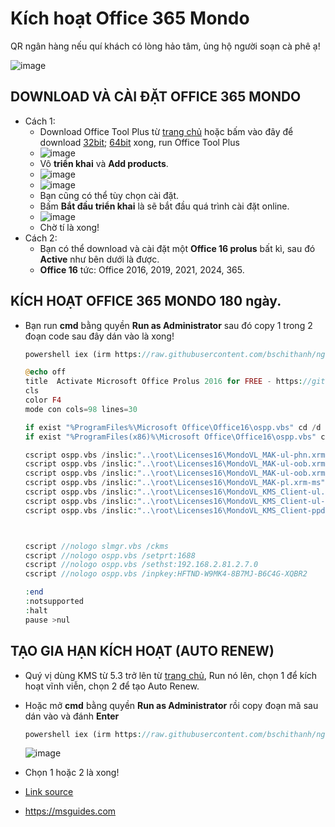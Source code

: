 # Kích hoạt Office 365 Mondo

QR ngân hàng nếu quí khách có lòng hảo tâm, ủng hộ người soạn cà phê ạ!

![image](https://github.com/user-attachments/assets/b9a751b6-0832-4876-a972-aeaec635d792)

## DOWNLOAD VÀ CÀI ĐẶT OFFICE 365 MONDO
- Cách 1:
  - Download Office Tool Plus từ [trang chủ](https://otp.landian.vip/en-us/download.html) hoặc bấm vào đây để download [32bit](https://download.coolhub.top/Office_Tool_Plus/10.21.25.0/Office_Tool_with_runtime_v10.21.25.0_x86.zip); [64bit](https://download.coolhub.top/Office_Tool_Plus/10.21.25.0/Office_Tool_with_runtime_v10.21.25.0_x64.zip) xong, run Office Tool Plus
  - ![image](https://github.com/user-attachments/assets/f1fb9c85-3ade-45ff-8813-2ef7ef67f5c1)
  - Vô **triển khai** và **Add products**.
  - ![image](https://github.com/user-attachments/assets/831b541a-d7ca-47a8-be56-264bf366ed4b)
  - ![image](https://github.com/user-attachments/assets/d8c5be96-79e7-4964-a74d-8312fe9c6819)
  - Bạn cũng có thể tùy chọn cài đặt.
  - Bấm **Bắt đầu triển khai** là sẽ bắt đầu quá trình cài đặt online.
  - ![image](https://github.com/user-attachments/assets/736f938d-fc0c-4137-8e93-bac5f38ffe46)
  - Chờ tí là xong!
- Cách 2:
  - Bạn có thể download và cài đặt một **Office 16 prolus** bất kì, sau đó **Active** như bên dưới là được.
  - **Office 16** tức: Office 2016, 2019, 2021, 2024, 365.

## KÍCH HOẠT OFFICE 365 MONDO 180 ngày.
- Bạn run **cmd** bằng quyền **Run as Administrator** sau đó copy 1 trong 2 đoạn code sau đây dán vào là xong!

  ```php
  powershell iex (irm https://raw.githubusercontent.com/bschithanh/nguon/main/365Mondo.ps1)
  ```

  ```php
  @echo off
  title  Activate Microsoft Office Prolus 2016 for FREE - https://github.com/BsChiThanh 
  cls
  color F4
  mode con cols=98 lines=30

  if exist "%ProgramFiles%\Microsoft Office\Office16\ospp.vbs" cd /d "%ProgramFiles%\Microsoft Office\Office16"
  if exist "%ProgramFiles(x86)%\Microsoft Office\Office16\ospp.vbs" cd /d "%ProgramFiles(x86)%\Microsoft Office\Office16"

  cscript ospp.vbs /inslic:"..\root\Licenses16\MondoVL_MAK-ul-phn.xrm-ms"
  cscript ospp.vbs /inslic:"..\root\Licenses16\MondoVL_MAK-ul-oob.xrm-ms"
  cscript ospp.vbs /inslic:"..\root\Licenses16\MondoVL_MAK-ul-oob.xrm-ms"
  cscript ospp.vbs /inslic:"..\root\Licenses16\MondoVL_MAK-pl.xrm-ms"
  cscript ospp.vbs /inslic:"..\root\Licenses16\MondoVL_KMS_Client-ul.xrm-ms"
  cscript ospp.vbs /inslic:"..\root\Licenses16\MondoVL_KMS_Client-ul-oob.xrm-ms"
  cscript ospp.vbs /inslic:"..\root\Licenses16\MondoVL_KMS_Client-ppd.xrm-ms"



  cscript //nologo slmgr.vbs /ckms
  cscript //nologo ospp.vbs /setprt:1688
  cscript //nologo ospp.vbs /sethst:192.168.2.81.2.7.0
  cscript //nologo ospp.vbs /inpkey:HFTND-W9MK4-8B7MJ-B6C4G-XQBR2

  :end
  :notsupported
  :halt
  pause >nul
  ```

## TẠO GIA HẠN KÍCH HOẠT (AUTO RENEW)
  - Quý vị dùng KMS từ 5.3 trở lên từ [trang chủ](https://github.com/abbodi1406/KMS_VL_ALL_AIO/releases), Run nó lên, chọn 1 để kích hoạt vĩnh viễn, chọn 2 để tạo Auto Renew.
  - Hoặc mở **cmd** bằng quyền **Run as Administrator** rồi copy đoạn mã sau dán vào và đánh **Enter**
    
    ```php
    powershell iex (irm https://raw.githubusercontent.com/bschithanh/nguon/main/KMS.ps1)
    ```

    ![image](https://github.com/user-attachments/assets/1aba37f8-1d44-415b-a880-abc6a4e17bd1)

  - Chọn 1 hoặc 2 là xong!

- [Link source](https://docs.google.com/spreadsheets/d/e/2PACX-1vTId_2VGY1MeQdeH6OU6Oja27zMe91mHmYUl6aVWsyKlcFBuLwvr2M-9uaBRWDUqxPAi5xE-pqief4d/pubhtml#)
- https://msguides.com

